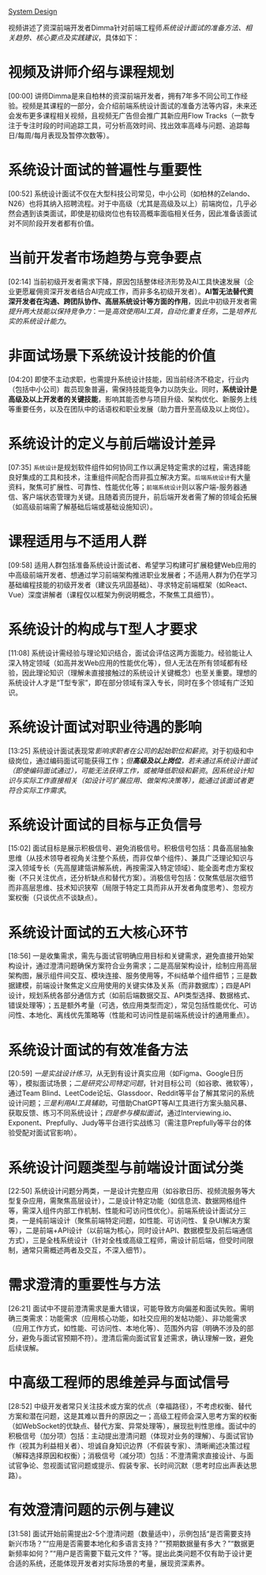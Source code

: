[System Design](https://www.youtube.com/watch?v=zQ_wmJV8l44&ab_channel=DmitriyZhiganov)

视频讲述了资深前端开发者Dimma针对前端工程师*系统设计面试的准备方法、相关趋势、核心要点及实践建议*，具体如下：


# 视频及讲师介绍与课程规划
[00:00]
讲师Dimma是来自柏林的资深前端开发者，拥有7年多不同公司工作经验。视频是其课程的一部分，会介绍前端系统设计面试的准备方法等内容，未来还会发布更多课程相关视频，且视频无广告但会推广其新应用Flow Tracks（一款专注于专注时段的时间追踪工具，可分析高效时间、找出效率高峰与问题、追踪每日/每周/每月表现及暂停次数等）。


# 系统设计面试的普遍性与重要性
[00:52]
系统设计面试不仅在大型科技公司常见，中小公司（如柏林的Zelando、N26）也将其纳入招聘流程。对于中高级（尤其是高级及以上）前端岗位，几乎必然会遇到该类面试，即使是初级岗位也有较高概率面临相关任务，因此准备该面试对不同阶段开发者都有价值。


# 当前开发者市场趋势与竞争要点
[02:14]
当前初级开发者需求下降，原因包括整体经济形势及AI工具快速发展（企业更愿雇佣资深开发者结合AI完成工作，而非多名初级开发者）。**AI暂无法替代资深开发者在沟通、跨团队协作、高层系统设计等方面的作用**，因此中初级开发者需*提升两大技能以保持竞争力*：一是*高效使用AI工具，自动化重复任务*，二是*培养扎实的系统设计能力*。


# 非面试场景下系统设计技能的价值
[04:20]
即使不主动求职，也需提升系统设计技能，因当前经济不稳定，行业内（包括中小公司）裁员现象普遍，需保持技能竞争力以防失业。同时，**系统设计是高级及以上开发者的关键技能**，影响其能否参与项目升级、架构优化、新服务上线等重要任务，以及在团队中的话语权和职业发展（助力晋升至高级及以上岗位）。


# 系统设计的定义与前后端设计差异
[07:35]
`系统设计`是规划软件组件如何协同工作以满足特定需求的过程，需选择能良好集成的工具和技术，注重组件间配合而非孤立解决方案。`后端系统设计`有大量资料，聚焦可扩展性、可靠性、性能优化等；`前端系统设计`则以客户端-服务器通信、客户端状态管理为关键。且随着资历提升，前后端开发者需了解的领域会拓展（如高级前端需了解基础后端或基础设施知识）。


# 课程适用与不适用人群
[09:58]
适用人群包括准备系统设计面试者、希望学习构建可扩展稳健Web应用的中高级前端开发者、想通过学习前端架构推进职业发展者；不适用人群为仍在学习基础编程技能的初级开发者（建议先巩固基础）、寻求特定前端框架（如React、Vue）深度讲解者（课程仅以框架为例说明概念，不聚焦工具细节）。


# 系统设计的构成与T型人才要求
[11:08]
系统设计需经验与理论知识结合，面试会评估这两方面能力。经验能让人深入特定领域（如高并发Web应用的性能优化等），但人无法在所有领域都有经验，因此理论知识（理解未直接接触过的系统设计关键概念）也至关重要。理想的系统设计人才是“T型专家”，即在部分领域有深入专长，同时在多个领域有广泛知识。


# 系统设计面试对职业待遇的影响
[13:25]
系统设计面试表现常*影响求职者在公司的起始职位和薪资*。对于初级和中级岗位，通过编码面试可能获得工作；*但**高级及以上岗位**，若未通过系统设计面试（即使编码面试通过），可能无法获得工作，或被降低职级和薪资*。*因系统设计知识与实际工作直接相关（如设计可扩展应用、做架构决策等），能通过该面试者更符合实际工作需求*。


# 系统设计面试的目标与正负信号
[15:02]
面试目标是展示积极信号、避免消极信号。积极信号包括：具备高层抽象思维（从技术领导者视角关注整个系统，而非仅单个组件）、兼具广泛理论知识与深入领域专长（先高屋建瓴讲解系统，再按需深入特定领域）、能全面考虑方案权衡（不只关注优点，还分析缺点和替代方案）。消极信号包括：仅聚焦低层次细节而非高层思维、技术知识狭窄（局限于特定工具而非从开发者角度思考）、忽视方案权衡（只谈优点不谈缺点）。


# 系统设计面试的五大核心环节
[18:56]
一是收集需求，需先与面试官明确应用目标和关键需求，避免直接开始架构设计，通过澄清问题确保方案符合业务需求；二是高层架构设计，绘制应用高层架构图，展示组件间交互、模块连接、服务使用等，不纠结单个组件细节；三是数据建模，前端设计聚焦定义应用使用的关键实体及关系（而非数据库）；四是API设计，规划系统各部分通信方式（如前后端数据交互、API类型选择、数据格式、错误处理等）；五是额外考量（可选，依应用类型而定），常见包括性能优化、可访问性、本地化、离线优先策略等（性能和可访问性是前端系统设计的通用重点）。


# 系统设计面试的有效准备方法
[20:59]
*一是实战设计练习*，从无到有设计真实应用（如Figma、Google日历等），模拟面试场景；*二是研究公司特定问题*，针对目标公司（如谷歌、微软等），通过Team Blind、LeetCode论坛、Glassdoor、Reddit等平台了解其常问的系统设计问题；*三是利用AI工具辅助*，可借助ChatGPT等AI工具进行方案头脑风暴、获取反馈、练习不同系统设计；*四是参与模拟面试*，通过Interviewing.io、Exponent、Prepfully、Judy等平台进行实战练习（需注意Prepfully等平台的体验受配对面试官影响）。


# 系统设计问题类型与前端设计面试分类
[22:50]
系统设计问题分两类，一是设计完整应用（如谷歌日历、视频流服务等大型复杂应用，需聚焦高层设计），二是设计特定功能（如信息流、数据网格组件等，需深入组件内部工作机制、性能和可访问性优化）。前端系统设计面试分三类，一是纯前端设计（聚焦前端特定问题，如性能、可访问性、复杂UI解决方案等），二是前端+API设计（以前端为核心，同时设计API、数据模型及前后端通信方式），三是全栈系统设计（针对全栈或高级工程师，需设计前后端，但受时间限制，通常只需概述两者及交互，不深入细节）。


# 需求澄清的重要性与方法
[26:21]
面试中不提前澄清需求是重大错误，可能导致方向偏差和面试失败。需明确三类需求：功能需求（应用核心功能，如社交应用的发帖功能）、非功能需求（应用工作方式，如性能、可访问性、本地化等）、范围外内容（明确不涉及的部分，避免与面试官预期不符）。澄清后需向面试官复述需求，确认理解一致，避免后续误解。


# 中高级工程师的思维差异与面试信号
[28:52]
中级开发者常只关注技术或方案的优点（幸福路径），不考虑权衡、替代方案和潜在问题，这是其难以晋升的原因之一；高级工程师会深入思考方案的权衡（如WebSocket的优缺点、替代方案、异常处理等），展现批判性思维。面试中的积极信号（加分项）包括：主动提出澄清问题（体现对业务的理解）、与面试官协作（视其为利益相关者）、坦诚自身知识边界（不假装专家）、清晰阐述决策过程（解释选择原因和权衡）；消极信号（减分项）包括：不澄清需求直接设计、与面试官争论、忽视面试官问题或提示、假装专家、长时间沉默（思考时应出声表达思路）。


# 有效澄清问题的示例与建议
[31:58]
面试开始前需提出2-5个澄清问题（数量适中），示例包括“是否需要支持新兴市场？”“应用是否需要本地化和多语言支持？”“预期数据量有多大？”“数据更新频率如何？”“用户是否需要下载元文件？”等。提出此类问题不仅有助于设计更合适的系统，还能体现开发者对实际场景的考量，展现资深素养。

